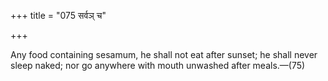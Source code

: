 +++
title = "075 सर्वञ् च"

+++

Any food containing sesamum, he shall not eat after sunset; he shall never sleep naked; nor go anywhere with mouth unwashed after meals.—(75)